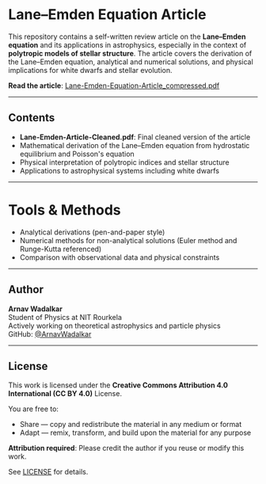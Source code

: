 # Lane–Emden Equation Article

This repository contains a self-written review article on the **Lane–Emden equation** and its applications in astrophysics, especially in the context of **polytropic models of stellar structure**. The article covers the derivation of the Lane–Emden equation, analytical and numerical solutions, and physical implications for white dwarfs and stellar evolution.

 **Read the article**: [Lane-Emden-Equation-Article_compressed.pdf](Lane-Emden-Equation-Article_compressed.pdf)

---

## Contents

-  **Lane-Emden-Article-Cleaned.pdf**: Final cleaned version of the article
- Mathematical derivation of the Lane–Emden equation from hydrostatic equilibrium and Poisson's equation
- Physical interpretation of polytropic indices and stellar structure
- Applications to astrophysical systems including white dwarfs

---

# Tools & Methods

- Analytical derivations (pen-and-paper style)
- Numerical methods for non-analytical solutions (Euler method and Runge-Kutta referenced)
- Comparison with observational data and physical constraints

---

##  Author

**Arnav Wadalkar**  
Student of Physics at NIT Rourkela  
Actively working on theoretical astrophysics and particle physics  
GitHub: [@ArnavWadalkar](https://github.com/ArnavWadalkar)

---

## License

This work is licensed under the **Creative Commons Attribution 4.0 International (CC BY 4.0)** License.

You are free to:

- Share — copy and redistribute the material in any medium or format
- Adapt — remix, transform, and build upon the material for any purpose

**Attribution required**: Please credit the author if you reuse or modify this work.

See [LICENSE](LICENSE) for details.

